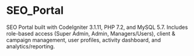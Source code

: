 # SEO_Portal
SEO Portal built with CodeIgniter 3.1.11, PHP 7.2, and MySQL 5.7. Includes role-based access (Super Admin, Admin, Managers/Users), client &amp; campaign management, user profiles, activity dashboard, and analytics/reporting.
